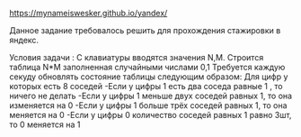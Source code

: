  https://mynameiswesker.github.io/yandex/
 
 Данное задание требовалось решить для прохождения стажировки в яндекс.
 
 Условия задачи : 
 С клавиатуры вводятся значения N,M.
 Строится таблица N*M заполненная случайными числами 0,1
 Требуется каждую секуду обновлять состояние таблицы следующим образом:
 Для цифр у которых есть 8 соседей
 -Если у цифры 1 есть два соседа равные 1 , то ничего не делать
 -Если у цифры 1 меньше двух соседей равных 1, то она изменяется на 0
 -Если у цифры 1 больше трёх соседей равных 1, то она меняется на 0
 -Если у цифры 0 количество соседей равных 1 равно 3шт, то 0 меняется на 1
